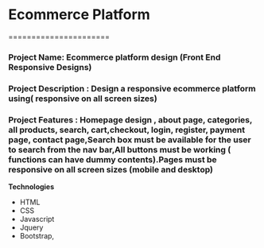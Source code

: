 # Ecommerce Platform
======================
### Project Name: Ecommerce platform design (Front End Responsive Designs)
### Project Description : Design a responsive ecommerce platform using( responsive on all screen sizes)
### Project Features : Homepage design , about page, categories, all products, search, cart,checkout, login, register, payment page, contact page,Search box must be available for the user to search from the nav bar,All buttons must be working ( functions can have dummy contents).Pages must be responsive on all screen sizes (mobile and desktop)
**Technologies**
- HTML
- CSS
- Javascript
- Jquery
- Bootstrap, 

